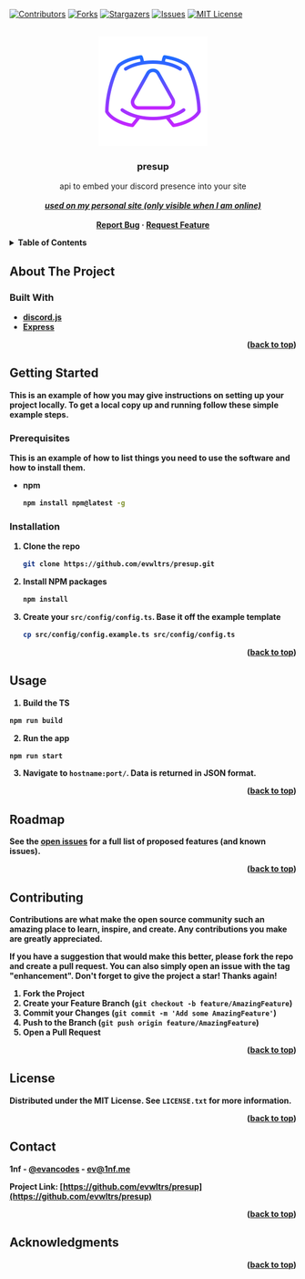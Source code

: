 <div id="top"></div>
<!--
*** Thanks for checking out the Best-README-Template. If you have a suggestion
*** that would make this better, please fork the repo and create a pull request
*** or simply open an issue with the tag "enhancement".
*** Don't forget to give the project a star!
*** Thanks again! Now go create something AMAZING! :D
-->

<!-- PROJECT SHIELDS -->
<!--
*** I'm using markdown "reference style" links for readability.
*** Reference links are enclosed in brackets [ ] instead of parentheses ( ).
*** See the bottom of this document for the declaration of the reference variables
*** for contributors-url, forks-url, etc. This is an optional, concise syntax you may use.
*** https://www.markdownguide.org/basic-syntax/#reference-style-links
-->

[![Contributors][contributors-shield]][contributors-url]
[![Forks][forks-shield]][forks-url]
[![Stargazers][stars-shield]][stars-url]
[![Issues][issues-shield]][issues-url]
[![MIT License][license-shield]][license-url]

<!-- PROJECT LOGO -->
<br />
<div align="center">
  <a href="https://github.com/evwltrs/presup">
    <img alt="presup logo" src="img/presup.svg"/>
  </a>

<h3 align="center">presup</h3>

  <p align="center">
    api to embed your discord presence into your site
    <br />
    <br />
    <i><strong><a href="https://1nf.me">used on my personal site (only visible when I am online)</a><strong></i>
    <br />
    <br />
    <a href="https://github.com/evwltrs/presup/issues">Report Bug</a>
    ·
    <a href="https://github.com/evwltrs/presup/issues">Request Feature</a>
  </p>
</div>

<!-- TABLE OF CONTENTS -->
<details>
  <summary>Table of Contents</summary>
  <ol>
    <li>
      <a href="#about-the-project">About The Project</a>
      <ul>
        <li><a href="#built-with">Built With</a></li>
      </ul>
    </li>
    <li>
      <a href="#getting-started">Getting Started</a>
      <ul>
        <li><a href="#prerequisites">Prerequisites</a></li>
        <li><a href="#installation">Installation</a></li>
      </ul>
    </li>
    <li><a href="#usage">Usage</a></li>
    <li><a href="#roadmap">Roadmap</a></li>
    <li><a href="#contributing">Contributing</a></li>
    <li><a href="#license">License</a></li>
    <li><a href="#contact">Contact</a></li>
    <li><a href="#acknowledgments">Acknowledgments</a></li>
  </ol>
</details>

<!-- ABOUT THE PROJECT -->

## About The Project

### Built With

- [discord.js](https://discord.js.org/)
- [Express](https://expressjs.com/)

<p align="right">(<a href="#top">back to top</a>)</p>

<!-- GETTING STARTED -->

## Getting Started

This is an example of how you may give instructions on setting up your project locally.
To get a local copy up and running follow these simple example steps.

### Prerequisites

This is an example of how to list things you need to use the software and how to install them.

- npm

  ```sh
  npm install npm@latest -g
  ```

### Installation

1. Clone the repo

   ```sh
   git clone https://github.com/evwltrs/presup.git
   ```

2. Install NPM packages

   ```sh
   npm install
   ```

3. Create your `src/config/config.ts`. Base it off the example template

   ```sh
   cp src/config/config.example.ts src/config/config.ts
   ```

<p align="right">(<a href="#top">back to top</a>)</p>

<!-- USAGE EXAMPLES -->

## Usage

1. Build the TS

```sh
npm run build
```

2. Run the app

```sh
npm run start
```

3. Navigate to `hostname:port/`. Data is returned in JSON format.

<p align="right">(<a href="#top">back to top</a>)</p>

<!-- ROADMAP -->

## Roadmap

See the [open issues](https://github.com/evwltrs/presup/issues) for a full list of proposed features (and known issues).

<p align="right">(<a href="#top">back to top</a>)</p>

<!-- CONTRIBUTING -->

## Contributing

Contributions are what make the open source community such an amazing place to learn, inspire, and create. Any contributions you make are **greatly appreciated**.

If you have a suggestion that would make this better, please fork the repo and create a pull request. You can also simply open an issue with the tag "enhancement".
Don't forget to give the project a star! Thanks again!

1. Fork the Project
2. Create your Feature Branch (`git checkout -b feature/AmazingFeature`)
3. Commit your Changes (`git commit -m 'Add some AmazingFeature'`)
4. Push to the Branch (`git push origin feature/AmazingFeature`)
5. Open a Pull Request

<p align="right">(<a href="#top">back to top</a>)</p>

<!-- LICENSE -->

## License

Distributed under the MIT License. See `LICENSE.txt` for more information.

<p align="right">(<a href="#top">back to top</a>)</p>

<!-- CONTACT -->

## Contact

1nf - [@evancodes](https://twitter.com/evancodes) - ev@1nf.me

Project Link: [https://github.com/evwltrs/presup](https://github.com/evwltrs/presup)

<p align="right">(<a href="#top">back to top</a>)</p>

<!-- ACKNOWLEDGMENTS -->

## Acknowledgments

<p align="right">(<a href="#top">back to top</a>)</p>

<!-- MARKDOWN LINKS & IMAGES -->
<!-- https://www.markdownguide.org/basic-syntax/#reference-style-links -->

[contributors-shield]: https://img.shields.io/github/contributors/evwltrs/presup.svg?style=for-the-badge
[contributors-url]: https://github.com/evwltrs/presup/graphs/contributors
[forks-shield]: https://img.shields.io/github/forks/evwltrs/presup.svg?style=for-the-badge
[forks-url]: https://github.com/evwltrs/presup/network/members
[stars-shield]: https://img.shields.io/github/stars/evwltrs/presup.svg?style=for-the-badge
[stars-url]: https://github.com/evwltrs/presup/stargazers
[issues-shield]: https://img.shields.io/github/issues/evwltrs/presup.svg?style=for-the-badge
[issues-url]: https://github.com/evwltrs/presup/issues
[license-shield]: https://img.shields.io/github/license/evwltrs/presup.svg?style=for-the-badge
[license-url]: https://github.com/evwltrs/presup/blob/master/LICENSE.txt
[linkedin-shield]: https://img.shields.io/badge/-LinkedIn-black.svg?style=for-the-badge&logo=linkedin&colorB=555
[linkedin-url]: https://linkedin.com/in/linkedin_username
[product-screenshot]: images/screenshot.png
